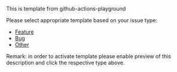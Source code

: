 This is template from github-actions-playground

Please select appropriate template based on your issue type:
* [Feature](?expand=1&template=feature.md)
* [Bug](?expand=1&template=bug.md)
* [Other](?expand=1&template=other.md)

Remark: in order to activate template please enable preview of this description 
and click the respective type above.